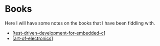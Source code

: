 # Books

Here I will have some notes on the books that I have been fiddling with. 

- [[test-driven-development-for-embedded-c]]
- [[art-of-electronics]]


[//begin]: # "Autogenerated link references for markdown compatibility"
[test-driven-development-for-embedded-c]: test-driven-development-for-embedded-c "Test Driven Development for Embedded C"
[art-of-electronics]: art-of-electronics "art-of-electronics"
[//end]: # "Autogenerated link references"